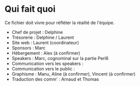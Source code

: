# Qui fait quoi

Ce fichier doit vivre pour réfléter la réalité de l'équipe.

  * Chef de projet : Delphine
  * Trésorerie : Delphine / Laurent
  * Site web : Laurent (coordinateur)
  * Sponsors :  Marc
  * Hébergement : Alex (à confirmer)
  * Speakers : Marc, cognominal sur la partie Perl6
  * Communication vers les speakers : 
  * Communication vers le public : 
  * Graphisme : Manu, Aline (à confirmer), Vincent (à confirmer)
  * Traduction des comm' :  Arnaud et Thomas


